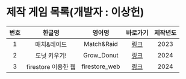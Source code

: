 # 제작 게임 목록(개발자 : 이상헌)

|번호|한글명|영어명|바로가기|제작년도|
|:----:|:----:|:-----:|:-----:|:----:|
|1|매치&레이드|Match&Raid|[링크](https://j0462.github.io/MatchRaid/)|2023|
|2|도넛 키우기!|Grow_Donut|[링크](https://j0462.github.io/Growdonut/)|2024|
|3|firestore 이용한 웹|firestore_web|[링크](https://j0462.github.io/Web/)|2024|
